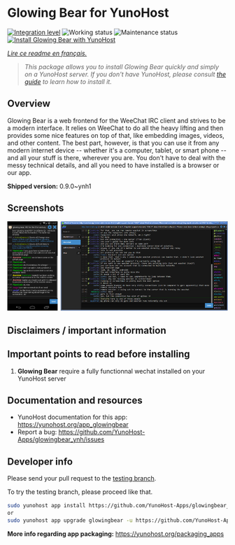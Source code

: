 <!--
N.B.: This README was automatically generated by https://github.com/YunoHost/apps/tree/master/tools/README-generator
It shall NOT be edited by hand.
-->

# Glowing Bear for YunoHost

[![Integration level](https://dash.yunohost.org/integration/glowingbear.svg)](https://dash.yunohost.org/appci/app/glowingbear) ![Working status](https://ci-apps.yunohost.org/ci/badges/glowingbear.status.svg) ![Maintenance status](https://ci-apps.yunohost.org/ci/badges/glowingbear.maintain.svg)  
[![Install Glowing Bear with YunoHost](https://install-app.yunohost.org/install-with-yunohost.svg)](https://install-app.yunohost.org/?app=glowingbear)

*[Lire ce readme en français.](./README_fr.md)*

> *This package allows you to install Glowing Bear quickly and simply on a YunoHost server.
If you don't have YunoHost, please consult [the guide](https://yunohost.org/#/install) to learn how to install it.*

## Overview

Glowing Bear is a web frontend for the WeeChat IRC client and strives to be a modern interface. It relies on WeeChat to do all the heavy lifting and then provides some nice features on top of that, like embedding images, videos, and other content. The best part, however, is that you can use it from any modern internet device -- whether it's a computer, tablet, or smart phone -- and all your stuff is there, wherever you are. You don't have to deal with the messy technical details, and all you need to have installed is a browser or our app.

**Shipped version:** 0.9.0~ynh1


## Screenshots

![Screenshot of Glowing Bear](./doc/screenshots/screenshot.png)

## Disclaimers / important information

## Important points to read before installing

1. **Glowing Bear** require a fully functionnal wechat installed on your YunoHost server
## Documentation and resources

* YunoHost documentation for this app: <https://yunohost.org/app_glowingbear>
* Report a bug: <https://github.com/YunoHost-Apps/glowingbear_ynh/issues>

## Developer info

Please send your pull request to the [testing branch](https://github.com/YunoHost-Apps/glowingbear_ynh/tree/testing).

To try the testing branch, please proceed like that.

``` bash
sudo yunohost app install https://github.com/YunoHost-Apps/glowingbear_ynh/tree/testing --debug
or
sudo yunohost app upgrade glowingbear -u https://github.com/YunoHost-Apps/glowingbear_ynh/tree/testing --debug
```

**More info regarding app packaging:** <https://yunohost.org/packaging_apps>
